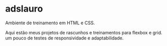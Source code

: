 # adslauro

Ambiente de treinamento em HTML e CSS.

Aqui estão meus projetos de rascunhos e treinamentos para flexbox e grid. um pouco de testes de responsividade e adaptabilidade.
